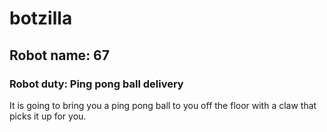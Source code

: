 # botzilla

## Robot name: 67
 
### Robot duty: Ping pong ball delivery
It is going to bring you a ping pong ball to you off the floor with a claw that picks it up for you.
